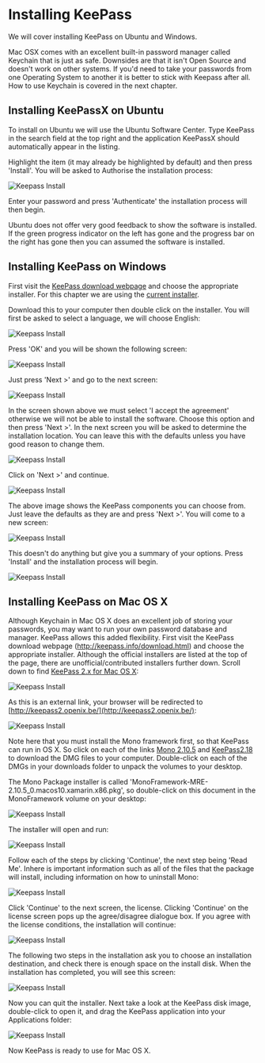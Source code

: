 Installing KeePass
==================

We will cover installing KeePass on Ubuntu and Windows.

Mac OSX comes with an excellent built-in password manager called Keychain that is just as safe. Downsides are that it isn't Open Source and doesn't work on other systems. If you'd need to take your passwords from one Operating System to another it is better to stick with Keepass after all. How to use Keychain is covered in the next chapter.

Installing KeePassX on Ubuntu
-----------------------------

To install on Ubuntu we will use the Ubuntu Software Center. Type KeePass in the search field at the top right and the application KeePassX should automatically appear in the listing. 

Highlight the item (it may already be highlighted by default) and then press 'Install'. You will be asked to Authorise the installation process:

![Keepass Install](keepass_1.png)

Enter your password and press 'Authenticate' the installation process will then begin. 

Ubuntu does not offer very good feedback to show the software is installed. If the green progress indicator on the left has gone and the progress bar on the right has gone then you can assumed the software is installed.

Installing KeePass on Windows
-----------------------------

First visit the [KeePass download webpage](http://keepass.info/download.html) and choose the appropriate installer. For this chapter we are using the [current installer](http://downloads.sourceforge.net/keepass/KeePass-2.15-Setup.exe).

Download this to your computer then double click on the installer. You will first be asked to select a language, we will choose English:

![Keepass Install](keepass_2.png)

Press 'OK' and you will be shown the following screen:

![Keepass Install](keepass_3.png)

Just press 'Next >' and go to the next screen:

![Keepass Install](keepass_4.png)

In the screen shown above we must select 'I accept the agreement' otherwise we will not be able to install the software. Choose this option and then press 'Next >'. In the next screen you will be asked to determine the installation location. You can leave this with the defaults unless you have good reason to change them.

![Keepass Install](keepass_5.png)

Click on 'Next >' and continue.

![Keepass Install](keepass_6.png)

The above image shows the KeePass components you can choose from. Just leave the defaults as they are and press 'Next >'. You will come to a new screen:

![Keepass Install](keepass_7.png)

This doesn't do anything but give you a summary of your options. Press 'Install' and the installation process will begin.

![Keepass Install](keepass_8.png)

Installing KeePass on Mac OS X
------------------------------

Although Keychain in Mac OS X does an excellent job of storing your passwords, you may want to run your own password database and manager. KeePass allows this added flexibility. First visit the KeePass download webpage (http://keepass.info/download.html) and choose the appropriate installer. Although the official installers are listed at the top of the page, there are unofficial/contributed installers further down. Scroll down to find [KeePass 2.x for Mac OS X](http://keepass2.openix.be/):

![Keepass Install](keepass_9.png)

As this is an external link, your browser will be redirected to [http://keepass2.openix.be/](http://keepass2.openix.be/):

![Keepass Install](keepass_10.png)

Note here that you must install the Mono framework first, so that KeePass can run in OS X. So click on each of the links [Mono 2.10.5](http://download.mono-project.com/archive/2.10.5/macos-10-x86/0/MonoFramework-MRE-2.10.5_0.macos10.xamarin.x86.dmg) and [KeePass2.18](http://keepass2.openix.be/KeePass2.18.dmg) to download the DMG files to your computer. Double-click on each of the DMGs in your downloads folder to unpack the volumes to your desktop.

The Mono Package installer is called 'MonoFramework-MRE-2.10.5_0.macos10.xamarin.x86.pkg', so double-click on this document in the MonoFramework volume on your desktop:

![Keepass Install](keepass_11.png)

The installer will open and run:

![Keepass Install](keepass_12.png)

Follow each of the steps by clicking 'Continue', the next step being 'Read Me'. Inhere is important information such as all of the files that the package will install, including information on how to uninstall Mono:

![Keepass Install](keepass_13.png)

Click 'Continue' to the next screen, the license. Clicking 'Continue' on the license screen pops up the agree/disagree dialogue box. If you agree with the license conditions, the installation will continue:

![Keepass Install](keepass_14.png)

The following two steps in the installation ask you to choose an installation destination, and check there is enough space on the install disk. When the installation has completed, you will see this screen:

![Keepass Install](keepass_15.png)

Now you can quit the installer. Next take a look at the KeePass disk image, double-click to open it, and drag the KeePass application into your Applications folder:

![Keepass Install](keepass_16.png)

 

Now KeePass is ready to use for Mac OS X.